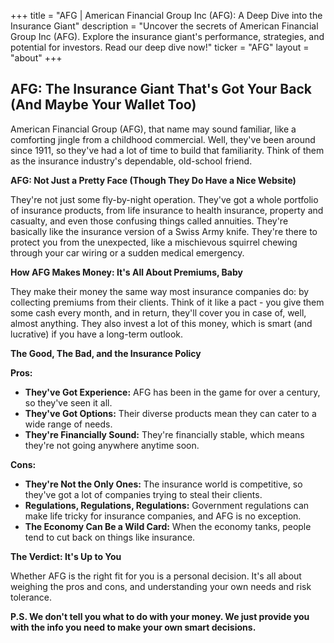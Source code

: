 +++
title = "AFG |  American Financial Group Inc (AFG): A Deep Dive into the Insurance Giant"
description = "Uncover the secrets of American Financial Group Inc (AFG). Explore the insurance giant's performance, strategies, and potential for investors. Read our deep dive now!"
ticker = "AFG"
layout = "about"
+++

        


##  AFG:  The Insurance Giant That's Got Your Back (And Maybe Your Wallet Too)

American Financial Group (AFG), that name may sound familiar, like a comforting jingle from a childhood commercial. Well, they've been around since 1911, so they've had a lot of time to build that familiarity. Think of them as the insurance industry's dependable, old-school friend. 

**AFG:  Not Just a Pretty Face (Though They Do Have a Nice Website)**

They're not just some fly-by-night operation. They've got a whole portfolio of insurance products, from life insurance to health insurance, property and casualty, and even those confusing things called annuities.  They're basically like the insurance version of a Swiss Army knife.  They're there to protect you from the unexpected, like a mischievous squirrel chewing through your car wiring or a sudden medical emergency.  

**How AFG Makes Money:  It's All About Premiums, Baby**

They make their money the same way most insurance companies do: by collecting premiums from their clients.  Think of it like a pact - you give them some cash every month, and in return, they'll cover you in case of, well, almost anything. They also invest a lot of this money, which is smart (and lucrative) if you have a long-term outlook. 

**The Good, The Bad, and the Insurance Policy**

**Pros:**

* **They've Got Experience:**  AFG has been in the game for over a century, so they've seen it all.  
* **They've Got Options:**  Their diverse products mean they can cater to a wide range of needs. 
* **They're Financially Sound:**  They're financially stable, which means they're not going anywhere anytime soon. 

**Cons:**

* **They're Not the Only Ones:**  The insurance world is competitive, so they've got a lot of companies trying to steal their clients. 
* **Regulations, Regulations, Regulations:**  Government regulations can make life tricky for insurance companies, and AFG is no exception. 
* **The Economy Can Be a Wild Card:**  When the economy tanks, people tend to cut back on things like insurance. 

**The Verdict:  It's Up to You**

Whether AFG is the right fit for you is a personal decision.  It's all about weighing the pros and cons, and understanding your own needs and risk tolerance.  

**P.S.  We don't tell you what to do with your money.  We just provide you with the info you need to make your own smart decisions.** 

        